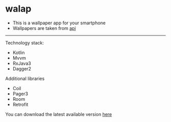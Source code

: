 # walap

* This is a wallpaper app for your smartphone
* Wallpapers are taken from [api](https://unsplash.com/developers)

---
Technology stack:
* Kotlin
* Mvvm
* RxJava3
* Dagger2

Additional libraries
* Coil
* Pager3
* Room
* Retrofit

You can download the latest available version [here](https://t.me/apkPublicPrograms/13)
